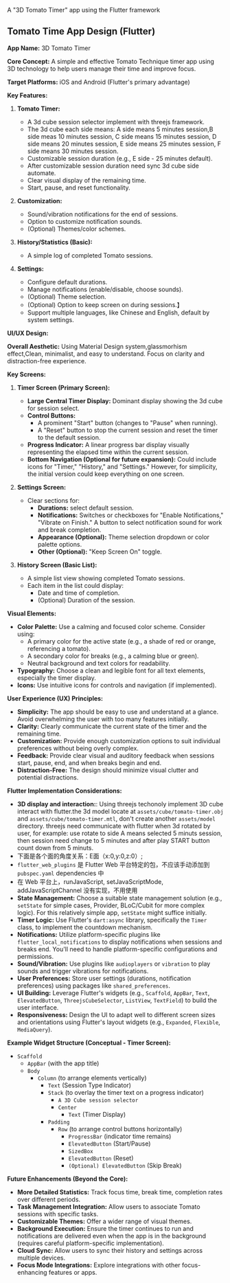 A "3D Tomato Timer" app using the Flutter framework

## Tomato Time App Design (Flutter)

**App Name:** 3D Tomato Timer

**Core Concept:** A simple and effective Tomato Technique timer app using 3D technology to help users manage their time and improve focus.

**Target Platforms:** iOS and Android (Flutter's primary advantage)

**Key Features:**

1.  **Tomato Timer:**
    *   A 3d cube session selector implement with threejs framework.
    *   The 3d cube each side means: A side means 5 minutes session,B side meas 10 minutes session, C side means 15 minutes session, D side means 20 minutes session, E side means 25 minutes session, F side means 30 minutes session.
    *   Customizable session duration (e.g., E side - 25 minutes default).
    *   After customizable session duration need sync 3d cube side automate.
    *   Clear visual display of the remaining time.
    *   Start, pause, and reset functionality.

2.  **Customization:**
    *   Sound/vibration notifications for the end of sessions.
    *   Option to customize notification sounds.
    *   (Optional) Themes/color schemes.

3.  **History/Statistics (Basic):**
    *   A simple log of completed Tomato sessions.

4.  **Settings:**
    *   Configure default durations.
    *   Manage notifications (enable/disable, choose sounds).
    *   (Optional) Theme selection.
    *   (Optional) Option to keep screen on during sessions.】
    *   Support multiple languages, like Chinese and English, default by system settings.

**UI/UX Design:**

**Overall Aesthetic:** Using Material Design system,glassmorhism effect,Clean, minimalist, and easy to understand. Focus on clarity and distraction-free experience.

**Key Screens:**

1.  **Timer Screen (Primary Screen):**
    *   **Large Central Timer Display:** Dominant display showing the 3d cube for session select.
    *   **Control Buttons:**
        *   A prominent "Start" button (changes to "Pause" when running).
        *   A "Reset" button to stop the current session and reset the timer to the default session.
    *   **Progress Indicator:** A linear progress bar display visually representing the elapsed time within the current session.
    *   **Bottom Navigation (Optional for future expansion):** Could include icons for "Timer," "History," and "Settings." However, for simplicity, the initial version could keep everything on one screen.

2.  **Settings Screen:**
    *   Clear sections for:
        *   **Durations:** select default session.
        *   **Notifications:** Switches or checkboxes for "Enable Notifications," "Vibrate on Finish." A button to select notification sound for work and break completion.
        *   **Appearance (Optional):** Theme selection dropdown or color palette options.
        *   **Other (Optional):** "Keep Screen On" toggle.

3.  **History Screen (Basic List):**
    *   A simple list view showing completed Tomato sessions.
    *   Each item in the list could display:
        *   Date and time of completion.
        *   (Optional) Duration of the session.

**Visual Elements:**

*   **Color Palette:** Use a calming and focused color scheme. Consider using:
    *   A primary color for the active state (e.g., a shade of red or orange, referencing a tomato).
    *   A secondary color for breaks (e.g., a calming blue or green).
    *   Neutral background and text colors for readability.
*   **Typography:** Choose a clean and legible font for all text elements, especially the timer display.
*   **Icons:** Use intuitive icons for controls and navigation (if implemented).

**User Experience (UX) Principles:**

*   **Simplicity:** The app should be easy to use and understand at a glance. Avoid overwhelming the user with too many features initially.
*   **Clarity:** Clearly communicate the current state of the timer and the remaining time.
*   **Customization:** Provide enough customization options to suit individual preferences without being overly complex.
*   **Feedback:** Provide clear visual and auditory feedback when sessions start, pause, end, and when breaks begin and end.
*   **Distraction-Free:** The design should minimize visual clutter and potential distractions.

**Flutter Implementation Considerations:**

*   **3D display and interaction:**: Using threejs techonoly implement 3D cube interact with flutter.the 3d model locate at `assets/cube/tomato-timer.obj` and `assets/cube/tomato-timer.mtl`, don't create another `assets/model` directory. threejs need communicate with flutter when 3d rotated by user, for example: use rotate to side A means selected 5 minuts session, then session need change to 5 minutes and after play START button count down from 5 minuts.
*   下面是各个面的角度关系：E面（x:0,y:0,z:0）;
*   `flutter_web_plugins` 是 Flutter Web 平台特定的包，不应该手动添加到 `pubspec.yaml` dependencies 中
*   在 Web 平台上，runJavaScript, setJavaScriptMode, addJavaScriptChannel 没有实现，不用使用
*   **State Management:** Choose a suitable state management solution (e.g., `setState` for simple cases, Provider, BLoC/Cubit for more complex logic). For this relatively simple app, `setState` might suffice initially.
*   **Timer Logic:** Use Flutter's `dart:async` library, specifically the `Timer` class, to implement the countdown mechanism.
*   **Notifications:** Utilize platform-specific plugins like `flutter_local_notifications` to display notifications when sessions and breaks end. You'll need to handle platform-specific configurations and permissions.
*   **Sound/Vibration:** Use plugins like `audioplayers` or `vibration` to play sounds and trigger vibrations for notifications.
*   **User Preferences:** Store user settings (durations, notification preferences) using packages like `shared_preferences`.
*   **UI Building:** Leverage Flutter's widgets (e.g., `Scaffold`, `AppBar`, `Text`, `ElevatedButton`, `ThreejsCubeSelector`, `ListView`, `TextField`) to build the user interface.
*   **Responsiveness:** Design the UI to adapt well to different screen sizes and orientations using Flutter's layout widgets (e.g., `Expanded`, `Flexible`, `MediaQuery`).

**Example Widget Structure (Conceptual - Timer Screen):**

*   `Scaffold`
    *   `AppBar` (with the app title)
    *   `Body`
        *   `Column` (to arrange elements vertically)
            *   `Text` (Session Type Indicator)
            *   `Stack` (to overlay the timer text on a progress indicator)
                *   `A 3D Cube session selector`
                *   `Center`
                    *   `Text` (Timer Display)
            *   `Padding`
                *   `Row` (to arrange control buttons horizontally)
                    *   `ProgressBar` (indicator time remains)
                    *   `ElevatedButton` (Start/Pause)
                    *   `SizedBox`
                    *   `ElevatedButton` (Reset)
                    *   `(Optional) ElevatedButton` (Skip Break)


**Future Enhancements (Beyond the Core):**

*   **More Detailed Statistics:** Track focus time, break time, completion rates over different periods.
*   **Task Management Integration:** Allow users to associate Tomato sessions with specific tasks.
*   **Customizable Themes:** Offer a wider range of visual themes.
*   **Background Execution:** Ensure the timer continues to run and notifications are delivered even when the app is in the background (requires careful platform-specific implementation).
*   **Cloud Sync:** Allow users to sync their history and settings across multiple devices.
*   **Focus Mode Integrations:** Explore integrations with other focus-enhancing features or apps.
